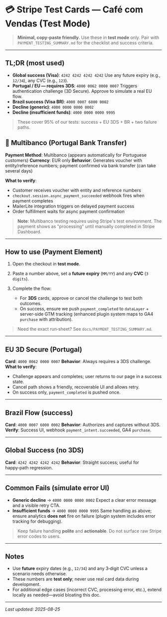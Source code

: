 # 💳 Stripe Test Cards — Café com Vendas (Test Mode)

> **Minimal, copy‑paste friendly.** Use these in **test mode** only. Pair with `PAYMENT_TESTING_SUMMARY.md` for the checklist and success criteria.

---

## TL;DR (most used)

* **Global success (Visa)**: `4242 4242 4242 4242`
  Use any future expiry (e.g., `12/34`), any CVC (e.g., `123`).
* **Portugal / EU — requires 3DS**: `4000 0062 0000 0007`
  Triggers authentication challenge (3D Secure). Approve to simulate a real EU flow.
* **Brazil success (Visa BR)**: `4000 0007 6000 0002`
* **Decline (generic)**: `4000 0000 0000 0002`
* **Decline (insufficient funds)**: `4000 0000 0000 9995`

> These cover 95% of our tests: success + EU 3DS + BR + two failure paths.

## 🏦 Multibanco (Portugal Bank Transfer)

**Payment Method**: Multibanco (appears automatically for Portuguese customers)
**Currency**: EUR only
**Behavior**: Generates voucher with entity/reference numbers; payment confirmed via bank transfer (can take several days)

**What to verify**:
* Customer receives voucher with entity and reference numbers
* `checkout.session.async_payment_succeeded` webhook fires when payment completes
* MailerLite integration triggers on delayed payment success
* Order fulfillment waits for async payment confirmation

> **Note**: Multibanco testing requires using Stripe's test environment. The payment shows as "processing" until manually completed in Stripe Dashboard.

---

## How to use (Payment Element)

1. Open the checkout in **test mode**.
2. Paste a number above, set a **future expiry** (`MM/YY`) and any **CVC** (`3 digits`).
3. Complete the flow:

   * For **3DS** cards, approve or cancel the challenge to test both outcomes.
   * On success, ensure we push `payment_completed` to `dataLayer` + server-side GTM tracking (enhanced plugin system maps to GA4 `purchase` with attribution).

> Need the exact run‑sheet? See `docs/PAYMENT_TESTING_SUMMARY.md`.

---

## EU 3D Secure (Portugal)

**Card**: `4000 0062 0000 0007`
**Behavior**: Always requires a 3DS challenge.
**What to verify**:

* Challenge appears and completes; user returns to our page in a success state.
* Cancel path shows a friendly, recoverable UI and allows retry.
* On success only, `payment_completed` is pushed once.

---

## Brazil Flow (success)

**Card**: `4000 0007 6000 0002`
**Behavior**: Authorizes and captures without 3DS.
**Verify**: Success UI, webhook `payment_intent.succeeded`, GA4 `purchase`.

---

## Global Success (no 3DS)

**Card**: `4242 4242 4242 4242`
**Behavior**: Straight success; useful for happy‑path regression.

---

## Common Fails (simulate error UI)

* **Generic decline** → `4000 0000 0000 0002`
  Expect a clear error message and a visible retry CTA.
* **Insufficient funds** → `4000 0000 0000 9995`
  Same handling as above; ensure analytics **does not** fire on failure (plugin system includes error tracking for debugging).

> Keep failure handling **polite** and **actionable**. Do not surface raw Stripe error codes to users.

---

## Notes

* Use **future** expiry dates (e.g., `12/34`) and any 3‑digit CVC unless a scenario needs otherwise.
* These numbers are **test only**; never use real card data during development.
* For additional edge cases (incorrect CVC, processing error, etc.), extend locally as needed—avoid bloating this doc.

---

*Last updated: 2025-08-25*
